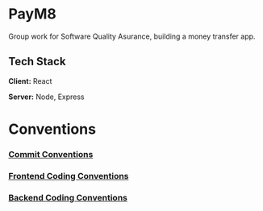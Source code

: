 
# PayM8

Group work for Software Quality Asurance, building a money transfer app. 

<!-- ## Features

- Light/dark mode toggle
- Live previews
- Fullscreen mode
- Cross platform -->

## Tech Stack

**Client:** React 

**Server:** Node, Express


<!-- ## Demo

Insert gif or link to demo -->

<!-- 
## Environment Variables

To run this project, you will need to add the following environment variables to your .env file

`API_KEY`

`ANOTHER_API_KEY` -->

# Conventions

### [Commit Conventions](/documentation/commit-conventions.md)


### [Frontend Coding Conventions](/documentation/front-end-coding-conventions.md)


### [Backend Coding Conventions](/documentation/back-end-coding-conventions.md)


